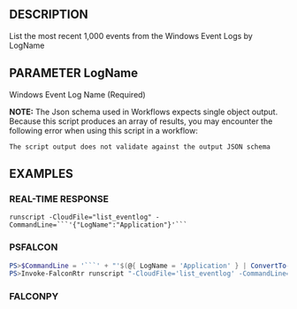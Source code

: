 ## DESCRIPTION
List the most recent 1,000 events from the Windows Event Logs by LogName

## PARAMETER LogName
Windows Event Log Name (Required)

**NOTE:** The Json schema used in Workflows expects single object output. Because this script produces an array of
results, you may encounter the following error when using this script in a workflow:

```The script output does not validate against the output JSON schema```

## EXAMPLES

### REAL-TIME RESPONSE
```
runscript -CloudFile="list_eventlog" -CommandLine=```'{"LogName":"Application"}'```
```
### PSFALCON
```powershell
PS>$CommandLine = '```' + "'$(@{ LogName = 'Application' } | ConvertTo-Json -Compress)'" + '```'
PS>Invoke-FalconRtr runscript "-CloudFile='list_eventlog' -CommandLine=$CommandLine" -HostId <id>, <id>
```
### FALCONPY